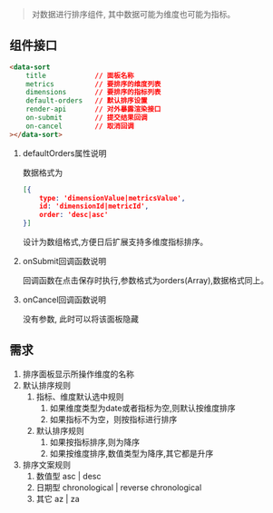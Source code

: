 > 对数据进行排序组件, 其中数据可能为维度也可能为指标。

## 组件接口

```html
<data-sort
    title            // 面板名称
    metrics          // 要排序的维度列表
    dimensions       // 要排序的指标列表
    default-orders   // 默认排序设置
    render-api       // 对外暴露渲染接口
    on-submit        // 提交结果回调
    on-cancel        // 取消回调
></data-sort>
```

1. defaultOrders属性说明

	数据格式为

	```json
	[{
	    type: 'dimensionValue|metricsValue',
	    id: 'dimensionId|metricId',
	    order: 'desc|asc'
	}]
	```

	设计为数组格式,方便日后扩展支持多维度指标排序。

2. onSubmit回调函数说明

	回调函数在点击保存时执行,参数格式为orders(Array),数据格式同上。

3. onCancel回调函数说明

	没有参数, 此时可以将该面板隐藏

## 需求

1. 排序面板显示所操作维度的名称
2. 默认排序规则
    1. 指标、维度默认选中规则
        1. 如果维度类型为date或者指标为空,则默认按维度排序
        2. 如果指标不为空，则按指标进行排序
    2. 默认排序规则
        1. 如果按指标排序,则为降序
        2. 如果按维度排序,数值类型为降序,其它都是升序
3. 排序文案规则
    1. 数值型 asc | desc
    2. 日期型 chronological | reverse chronological
    3. 其它   az | za
